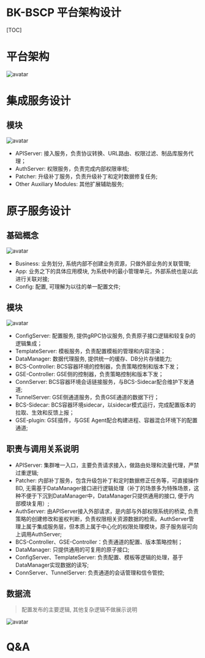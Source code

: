 BK-BSCP 平台架构设计
==========================

[TOC]

# 平台架构

![avatar](./img/platform.png)

# 集成服务设计

## 模块

![avatar](./img/middle-arch.png)

* APIServer: 接入服务，负责协议转换、URL路由、权限过滤、制品库服务代理；
* AuthServer: 权限服务，负责完成内部权限审核;
* Patcher: 升级补丁服务，负责升级补丁和定时数据修复任务;
* Other Auxiliary Modules: 其他扩展辅助服务;

# 原子服务设计

## 基础概念

![avatar](./img/objects.png)

* Business: 业务划分, 系统内部不创建业务资源，只做外部业务的关联管理;
* App: 业务之下的具体应用模块, 为系统中的最小管理单元，外部系统也是以此进行关联对接;
* Config: 配置, 可理解为以往的单一配置文件;

## 模块

![avatar](./img/atomic-arch.png)

* ConfigServer: 配置服务, 提供gRPC协议服务, 负责原子接口逻辑和较复杂的逻辑集成；
* TemplateServer: 模板服务，负责配置模板的管理和内容渲染；
* DataManager: 数据代理服务, 提供统一的缓存、DB分片存储能力;
* BCS-Controller: BCS容器环境的控制器，负责策略控制和版本下发；
* GSE-Controller: GSE侧的控制器，负责策略控制和版本下发；
* ConnServer: BCS容器环境会话链接服务，与BCS-Sidecar配合维护下发通道;
* TunnelServer: GSE侧通道服务，负责GSE通道的数据下行；
* BCS-Sidecar: BCS容器环境sidecar，以sidecar模式运行，完成配置版本的拉取、生效和反馈上报；
* GSE-plugin: GSE插件，与GSE Agent配合构建进程、容器混合环境下的配置通道;

## 职责与调用关系说明

* APIServer: 集群唯一入口，主要负责请求接入，做路由处理和流量代理，严禁过重逻辑;
* Patcher: 内部补丁服务，包含升级包补丁和定时数据修正任务等，可直接操作BD, 无需基于DataManager接口进行逻辑处理（补丁的场景多为特殊场景，这种不便于下沉到DataManager中，DataManager只提供通用的接口, 便于内部模块复用）;
* AuthServer: 由APIServer接入外部请求，是内部与外部权限系统的桥梁, 负责策略的创建修改和鉴权判断，负责权限相关资源数据的检索。AuthServer管理上属于集成服务层，但本质上属于中心化的权限处理模块，原子服务层可向上调用AuthServer;
* BCS-Controller、GSE-Controller：负责通道的配置、版本策略控制；
* DataManager: 只提供通用的可复用的原子接口;
* ConfigServer、TemplateServer: 负责配置、模板等逻辑的处理，基于DataManager实现数据的读写;
* ConnServer、TunnelServer: 负责通道的会话管理和信令管控;

## 数据流
> 配置发布的主要逻辑, 其他复杂逻辑不做展示说明

![avatar](./img/logic.png)

# Q&A
